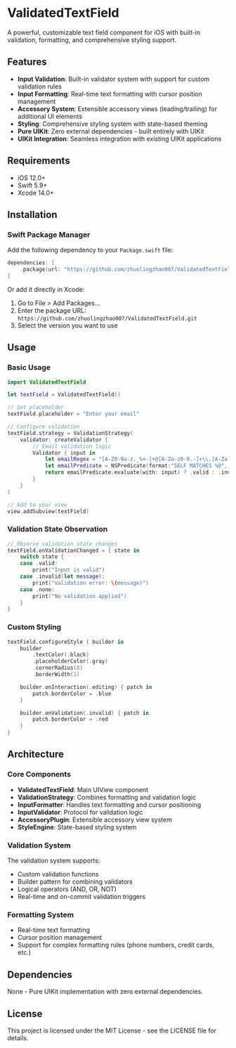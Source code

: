 # ValidatedTextField

A powerful, customizable text field component for iOS with built-in validation, formatting, and comprehensive styling support.

## Features

- **Input Validation**: Built-in validator system with support for custom validation rules
- **Input Formatting**: Real-time text formatting with cursor position management
- **Accessory System**: Extensible accessory views (leading/trailing) for additional UI elements
- **Styling**: Comprehensive styling system with state-based theming
- **Pure UIKit**: Zero external dependencies - built entirely with UIKit
- **UIKit Integration**: Seamless integration with existing UIKit applications

## Requirements

- iOS 12.0+
- Swift 5.9+
- Xcode 14.0+

## Installation

### Swift Package Manager

Add the following dependency to your `Package.swift` file:

```swift
dependencies: [
    .package(url: "https://github.com/zhuolingzhao007/ValidatedTextField.git", from: "1.0.0")
]
```

Or add it directly in Xcode:
1. Go to File > Add Packages...
2. Enter the package URL: `https://github.com/zhuolingzhao007/ValidatedTextField.git`
3. Select the version you want to use

## Usage

### Basic Usage

```swift
import ValidatedTextField

let textField = ValidatedTextField()

// Set placeholder
textField.placeholder = "Enter your email"

// Configure validation
textField.strategy = ValidationStrategy(
    validator: createValidator {
        // Email validation logic
        Validator { input in
            let emailRegex = "[A-Z0-9a-z._%+-]+@[A-Za-z0-9.-]+\\.[A-Za-z]{2,64}"
            let emailPredicate = NSPredicate(format:"SELF MATCHES %@", emailRegex)
            return emailPredicate.evaluate(with: input) ? .valid : .invalid(message: "Invalid email format")
        }
    }
)

// Add to your view
view.addSubview(textField)
```

### Validation State Observation

```swift
// Observe validation state changes
textField.onValidationChanged = { state in
    switch state {
    case .valid:
        print("Input is valid")
    case .invalid(let message):
        print("Validation error: \(message)")
    case .none:
        print("No validation applied")
    }
}
```

### Custom Styling

```swift
textField.configureStyle { builder in
    builder
        .textColor(.black)
        .placeholderColor(.gray)
        .cornerRadius(8)
        .borderWidth(1)

    builder.onInteraction(.editing) { patch in
        patch.borderColor = .blue
    }

    builder.onValidation(.invalid) { patch in
        patch.borderColor = .red
    }
}
```

## Architecture

### Core Components

- **ValidatedTextField**: Main UIView component
- **ValidationStrategy**: Combines formatting and validation logic
- **InputFormatter**: Handles text formatting and cursor positioning
- **InputValidator**: Protocol for validation logic
- **AccessoryPlugin**: Extensible accessory view system
- **StyleEngine**: State-based styling system

### Validation System

The validation system supports:
- Custom validation functions
- Builder pattern for combining validators
- Logical operators (AND, OR, NOT)
- Real-time and on-commit validation triggers

### Formatting System

- Real-time text formatting
- Cursor position management
- Support for complex formatting rules (phone numbers, credit cards, etc.)

## Dependencies

None - Pure UIKit implementation with zero external dependencies.

## License

This project is licensed under the MIT License - see the LICENSE file for details.
